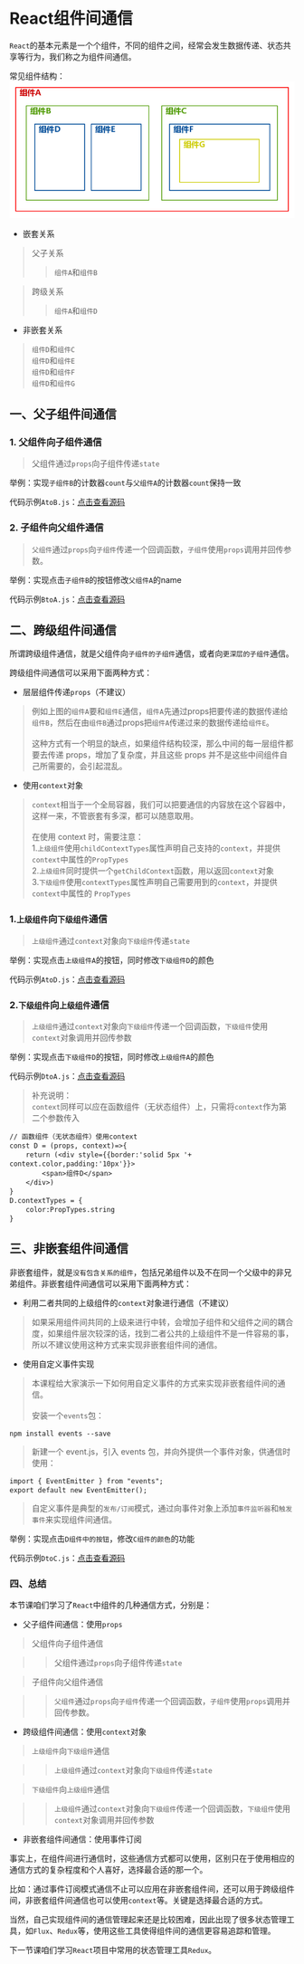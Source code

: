 # React组件间通信

`React`的基本元素是一个个组件，不同的组件之间，经常会发生数据传递、状态共享等行为，我们称之为组件间通信。

常见组件结构：<br>
![组件树](./components.jpg)

- 嵌套关系

> 父子关系
>> `组件A`和`组件B`

> 跨级关系
>> `组件A`和`组件D`<br>

- 非嵌套关系

> `组件D`和`组件C`<br>
> `组件D`和`组件E`<br>
> `组件D`和`组件F`<br>
> `组件D`和`组件G`<br>

## 一、父子组件间通信
### 1. 父组件向子组件通信
> 父组件通过`props`向子组件传递`state`

举例：实现`子组件B`的计数器`count`与`父组件A`的计数器`count`保持一致

代码示例`AtoB.js`：[点击查看源码](../src/components/AtoB.js)

### 2. 子组件向父组件通信
> `父组件`通过`props`向`子组件`传递一个回调函数，`子组件`使用`props`调用并回传参数。

举例：实现点击`子组件B`的按钮修改`父组件A`的name

代码示例`BtoA.js`：[点击查看源码](../src/components/BtoA.js)

## 二、跨级组件间通信

所谓跨级组件通信，就是父组件向`子组件的子组件`通信，或者向`更深层的子组件`通信。

跨级组件间通信可以采用下面两种方式：

- 层层组件传递`props`（不建议）

> 例如上图的`组件A`要和`组件E`通信，`组件A`先通过props把要传递的数据传递给`组件B`，然后在由`组件B`通过props把`组件A`传递过来的数据传递给`组件E`。<br><br>
> 这种方式有一个明显的缺点，如果组件结构较深，那么中间的每一层组件都要去传递 props，增加了复杂度，并且这些 props 并不是这些中间组件自己所需要的，会引起混乱。<br>

- 使用`context`对象

> `context`相当于一个全局容器，我们可以把要通信的内容放在这个容器中，这样一来，不管嵌套有多深，都可以随意取用。<br><br>
> 在使用 context 时，需要注意：<br>
> 1.`上级组件`使用`childContextTypes`属性声明自己支持的`context`，并提供`context`中属性的`PropTypes`<br>
> 2.`上级组件`同时提供一个`getChildContext`函数，用以返回`context`对象<br>
> 3.`下级组件`使用`contextTypes`属性声明自己需要用到的`context`，并提供`context`中属性的 `PropTypes`<br>

### 1.`上级组件`向`下级组件`通信

> `上级组件`通过`context`对象向`下级组件`传递`state`

举例：实现点击`上级组件A`的按钮，同时修改`下级组件D`的颜色

代码示例`AtoD.js`：[点击查看源码](../src/components/AtoD.js)

### 2.`下级组件`向`上级组件`通信

> `上级组件`通过`context`对象向`下级组件`传递一个回调函数，`下级组件`使用`context`对象调用并回传参数

举例：实现点击`下级组件D`的按钮，同时修改`上级组件A`的颜色

代码示例`DtoA.js`：[点击查看源码](../src/components/DtoA.js)

> 补充说明：<br>
> `context`同样可以应在函数组件（无状态组件）上，只需将`context`作为第二个参数传入

```
// 函数组件（无状态组件）使用context
const D = (props, context)=>{
    return (<div style={{border:'solid 5px '+ context.color,padding:'10px'}}>
        <span>组件D</span>
    </div>)
}
D.contextTypes = {
    color:PropTypes.string
}
```


## 三、非嵌套组件间通信
非嵌套组件，就是`没有包含关系的组件`，包括兄弟组件以及不在同一个父级中的非兄弟组件。非嵌套组件间通信可以采用下面两种方式：

- 利用二者共同的上级组件的`context`对象进行通信（不建议）

> 如果采用组件间共同的上级来进行中转，会增加子组件和父组件之间的耦合度，如果组件层次较深的话，找到二者公共的上级组件不是一件容易的事，所以不建议使用这种方式来实现非嵌套组件间的通信。

- 使用自定义事件实现

> 本课程给大家演示一下如何用自定义事件的方式来实现非嵌套组件间的通信。<br><br>
> 安装一个`events`包：<br>
> 
```
npm install events --save
```
> 新建一个 event.js，引入 events 包，并向外提供一个事件对象，供通信时使用：
>
```
import { EventEmitter } from "events";
export default new EventEmitter();
```
> 自定义事件是典型的`发布/订阅`模式，通过向事件对象上添加`事件监听器`和`触发事件`来实现组件间通信。

举例：实现点击`D组件中的按钮`，修改`C组件的颜色`的功能

代码示例`DtoC.js`：[点击查看源码](../src/components/DtoC.js)

### 四、总结
本节课咱们学习了`React`中组件的几种通信方式，分别是：

- 父子组件间通信：使用`props`

> 父组件向子组件通信

>> 父组件通过`props`向子组件传递`state`

> 子组件向父组件通信

>>`父组件`通过`props`向`子组件`传递一个回调函数，`子组件`使用`props`调用并回传参数。

- 跨级组件间通信：使用`context`对象

> `上级组件`向`下级组件`通信

>>`上级组件`通过`context`对象向`下级组件`传递`state`

> `下级组件`向`上级组件`通信

>> `上级组件`通过`context`对象向`下级组件`传递一个回调函数，`下级组件`使用`context`对象调用并回传参数

- 非嵌套组件间通信：使用事件订阅

事实上，在组件间进行通信时，这些通信方式都可以使用，区别只在于使用相应的通信方式的复杂程度和个人喜好，选择最合适的那一个。<br>

比如：通过事件订阅模式通信不止可以应用在非嵌套组件间，还可以用于跨级组件间，非嵌套组件间通信也可以使用`context`等。关键是选择最合适的方式。

当然，自己实现组件间的通信管理起来还是比较困难，因此出现了很多状态管理工具，如`Flux`、`Redux`等，使用这些工具使得组件间的通信更容易追踪和管理。

下一节课咱们学习`React`项目中常用的状态管理工具`Redux`。